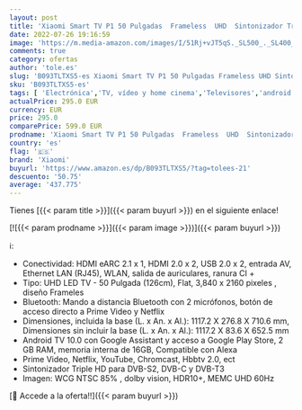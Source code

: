 ```yaml
---
layout: post
title: 'Xiaomi Smart TV P1 50 Pulgadas  Frameless  UHD  Sintonizador Triple  Android 10.0  Prime Video  Netflix  Google Assistant  Compatible con Alexa  Bluetooth  3 HDMI  2 USB   Color Negro [Model 2021]'
date: 2022-07-26 19:16:59
image: 'https://m.media-amazon.com/images/I/51Rj+vJT5qS._SL500_._SL400_.jpg'
comments: true
category: ofertas
author: 'tole.es'
slug: 'B093TLTXS5-es Xiaomi Smart TV P1 50 Pulgadas Frameless UHD Sintonizador...'
sku: 'B093TLTXS5-es'
tags: [ 'Electrónica','TV, vídeo y home cinema','Televisores','android','xiaomi','🇪🇸', ]
actualPrice: 295.0 EUR
currency: EUR
price: 295.0
comparePrice: 599.0 EUR
prodname: 'Xiaomi Smart TV P1 50 Pulgadas  Frameless  UHD  Sintonizador Triple  Android 10.0  Prime Video  Netflix  Google Assistant  Compatible con Alexa  Bluetooth  3 HDMI  2 USB   Color Negro [Model 2021]'
country: 'es'
flag: '🇪🇸'
brand: 'Xiaomi'
buyurl: 'https://www.amazon.es/dp/B093TLTXS5/?tag=tolees-21'
descuento: '50.75'
average: '437.775'
---
```


Tienes [{{< param title >}}]({{< param buyurl >}}) en el siguiente enlace!

[![{{< param prodname >}}]({{< param image >}})]({{< param buyurl >}})

ℹ️:

- Conectividad: HDMI eARC 2.1 x 1, HDMI 2.0 x 2, USB 2.0 x 2, entrada AV, Ethernet LAN (RJ45), WLAN, salida de auriculares, ranura CI +
- Tipo: UHD LED TV - 50 Pulgada (126cm), Flat, 3,840 x 2160 pixeles , diseño Frameles
- Bluetooth: Mando a distancia Bluetooth con 2 micrófonos, botón de acceso directo a Prime Video y Netflix
- Dimensiones, incluida la base (L. x An. x Al.): 1117.2 X 276.8 X 710.6 mm, Dimensiones sin incluir la base (L. x An. x Al.): 1117.2 X 83.6 X 652.5 mm
- Android TV 10.0 con Google Assistant y acceso a Google Play Store, 2 GB RAM, memoria interna de 16GB, Compatible con Alexa
- Prime Video, Netflix, YouTube, Chromcast, Hbbtv 2.0, ect
- Sintonizador Triple HD para DVB-S2, DVB-C y DVB-T3
- Imagen: WCG NTSC 85% , dolby vision, HDR10+, MEMC UHD 60Hz

[🛒 Accede a la oferta!!]({{< param buyurl >}})
